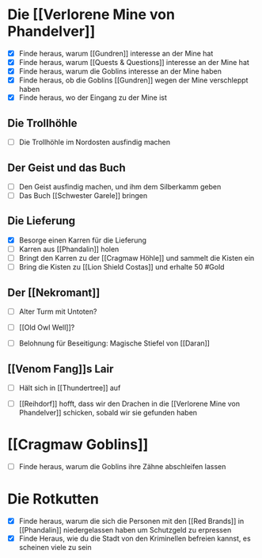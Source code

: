 # Die [[Verlorene Mine von Phandelver]]
- [x] Finde heraus, warum [[Gundren]] interesse an der Mine hat
- [x] Finde heraus, warum [[Quests & Questions]] interesse an der Mine hat
- [x] Finde heraus, warum die Goblins interesse an der Mine haben
- [x] Finde heraus, ob die Goblins [[Gundren]] wegen der Mine verschleppt haben
- [x] Finde heraus, wo der Eingang zu der Mine ist

## Die Trollhöhle
- [ ] Die Trollhöhle im Nordosten ausfindig machen

## Der Geist und das Buch
- [ ] Den Geist ausfindig machen, und ihm dem Silberkamm geben
- [ ] Das Buch [[Schwester Garele]] bringen

## Die Lieferung
- [x] Besorge einen Karren für die Lieferung
- [ ] Karren aus [[Phandalin]] holen
- [ ] Bringt den Karren zu der [[Cragmaw Höhle]] und sammelt die Kisten ein
- [ ] Bring die Kisten zu [[Lion Shield Costas]] und erhalte 50 #Gold 

## Der [[Nekromant]]
- [ ] Alter Turm mit Untoten?
- [ ] [[Old Owl Well]]?
- [ ] Belohnung für Beseitigung: Magische Stiefel von [[Daran]]


## [[Venom Fang]]s Lair
- [ ] Hält sich in [[Thundertree]] auf
- [ ] [[Reihdorf]] hofft, dass wir den Drachen in die [[Verlorene Mine von Phandelver]] schicken, sobald wir sie gefunden haben


# [[Cragmaw Goblins]]
- [ ] Finde heraus, warum die Goblins ihre Zähne abschleifen lassen

# Die Rotkutten
- [x] Finde heraus, warum die sich die Personen mit den [[Red Brands]] in [[Phandalin]] niedergelassen haben um Schutzgeld zu erpressen
- [x] Finde Heraus, wie du die Stadt von den Kriminellen befreien kannst, es scheinen viele zu sein